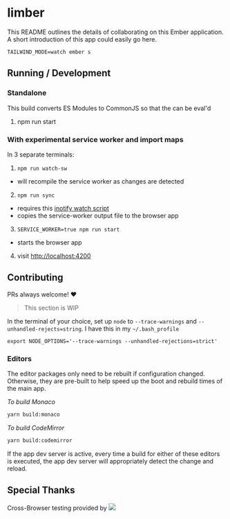 # limber

This README outlines the details of collaborating on this Ember application.
A short introduction of this app could easily go here.

```
TAILWIND_MODE=watch ember s
```

## Running / Development

### Standalone

This build converts ES Modules to CommonJS so that the can be eval'd

1. npm run start

### With experimental service worker and import maps

In 3 separate terminals:

1. `npm run watch-sw`
  - will recompile the service worker as changes are detected
2. `npm run sync`
  - requires this [inotify watch script](https://github.com/NullVoxPopuli/dotfiles/blob/master/home/scripts/watch)
  - copies the service-worker output file to the browser app
3. `SERVICE_WORKER=true npm run start`
  - starts the browser app
4. visit [http://localhost:4200](http://localhost:4200)


## Contributing

PRs always welcome! ❤️

> This section is WIP

In the terminal of your choice, set up `node` to `--trace-warnings` and
`--unhandled-rejects=string`.
I have this in my `~/.bash_profile`
```
export NODE_OPTIONS='--trace-warnings --unhandled-rejections=strict'
```


### Editors

The editor packages only need to be rebuilt if configuration changed.
Otherwise, they are pre-built to help speed up the boot and rebuild times of
the main app.

_To build Monaco_

```bash
yarn build:monaco
```

_To build CodeMirror_
```bash
yarn build:codemirror
```

If the app dev server is active, every time a build for either
of these editors is executed, the app dev server will appropriately
detect the change and reload.

## Special Thanks

Cross-Browser testing provided by <a href='http://browserstack.com' target='_blank'><img src='https://d2ogrdw2mh0rsl.cloudfront.net/production/images/static/header/header-logo.svg'></a>

